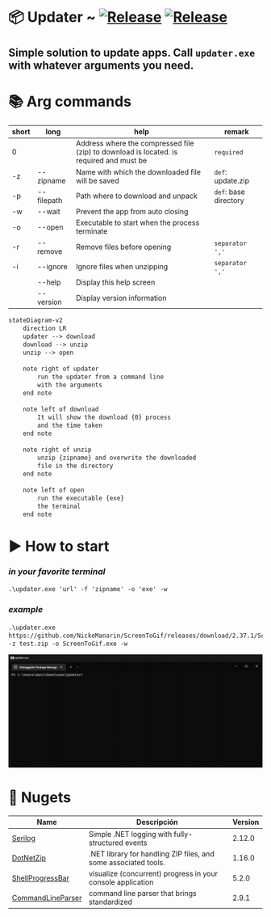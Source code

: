 # 📦 Updater ~ [![Release](https://img.shields.io/badge/releases-orange)](https://github.com/danijerez/updater/releases) [![Release](https://img.shields.io/badge/dotnet-7.0-purple)](https://dotnet.microsoft.com/en-us/download/dotnet/7.0)

## Simple solution to update apps. Call `updater.exe` with whatever arguments you need.

# 📚 Arg commands

| short  | long | help  | remark  |
|---|---|---|---|
| 0 |   | Address where the compressed file (zip) to download is located. is required and must be  | `required`  |
| -z  | --zipname  | Name with which the downloaded file will be saved | `def`: update.zip  |
| -p  | --filepath  | Path where to download and unpack | `def`: base directory |
| -w |  --wait | Prevent the app from auto closing  |   |
| -o  | --open  | Executable to start when the process terminate  |   |
|  -r | --remove  | Remove files before opening  | `separator ','`  |
| -i  | --ignore  | Ignore files when unzipping  |  `separator ','` |
|   | --help  | Display this help screen  |   |
|   | --version  | Display version information  |   |



```mermaid
stateDiagram-v2
    direction LR
    updater --> download
    download --> unzip
    unzip --> open
    
    note right of updater
        run the updater from a command line 
        with the arguments
    end note

    note left of download
        It will show the download {0} process 
        and the time taken
    end note
    
    note right of unzip
        unzip {zipname} and overwrite the downloaded 
        file in the directory
    end note
    
    note left of open
        run the executable {exe}
        the terminal
    end note
```

# ▶️ How to start 
### _in your favorite terminal_
```
.\updater.exe 'url' -f 'zipname' -o 'exe' -w
```
### _example_
```
.\updater.exe https://github.com/NickeManarin/ScreenToGif/releases/download/2.37.1/ScreenToGif.2.37.1.Portable.x64.zip -z test.zip -o ScreenToGif.exe -w
```

<img src="imgs/sample.gif" width=800px> 

# 🦄 Nugets
| Name        | Descripción | Version     |
| ----------- | ----------- | ----------- |
| [Serilog](https://github.com/saeidjoker/libc.translation/)   | Simple .NET logging with fully-structured events                                            |2.12.0|
| [DotNetZip](https://github.com/saeidjoker/libc.translation/)   | .NET library for handling ZIP files, and some associated tools.                                            |1.16.0|
| [ShellProgressBar](https://github.com/saeidjoker/libc.translation/)   | visualize (concurrent) progress in your console application    |5.2.0|
| [CommandLineParser](https://github.com/commandlineparser/commandline)   |  command line parser that brings standardized  |2.9.1|

